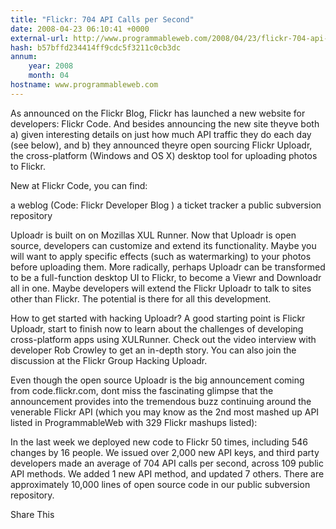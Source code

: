 ```yaml
---
title: "Flickr: 704 API Calls per Second"
date: 2008-04-23 06:10:41 +0000
external-url: http://www.programmableweb.com/2008/04/23/flickr-704-api-calls-per-second
hash: b57bffd234414ff9cdc5f3211c0cb3dc
annum:
    year: 2008
    month: 04
hostname: www.programmableweb.com
---
```


As announced on the Flickr Blog, Flickr has launched a new website for developers: Flickr Code. And besides announcing the new site theyve both a) given interesting details on just how much API traffic they do each day (see below), and b) they announced theyre open sourcing Flickr Uploadr, the cross-platform (Windows and OS X) desktop tool for uploading photos to Flickr. 

New at Flickr Code, you can find:


a weblog (Code: Flickr Developer Blog )
a ticket tracker
a public subversion repository

Uploadr is built on on Mozillas XUL Runner. Now that Uploadr is open source, developers can customize and extend its functionality. Maybe you will  want to apply specific effects  (such as watermarking) to your photos before uploading them. More radically, perhaps Uploadr can be transformed to be a full-function desktop UI to Flickr, to become a Viewr and Downloadr all in one. Maybe developers will extend the Flickr Uploadr to talk to sites other than Flickr. The potential is there for all this development.

How to get started with hacking Uploadr? A good starting point is Flickr Uploadr, start to finish now to learn about the challenges of developing cross-platform apps using XULRunner.  Check out the video interview with developer Rob Crowley to get an in-depth story. You can also join the discussion at the Flickr Group Hacking Uploadr.

Even though the open source Uploadr is the big announcement coming from code.flickr.com, dont miss the fascinating glimpse that the  announcement provides into the tremendous buzz  continuing around the venerable Flickr API (which you may know as the 2nd most mashed up API listed in ProgrammableWeb with 329 Flickr mashups listed):

In the last week we deployed new code to Flickr 50 times, including 546 changes by 16 people. We issued over 2,000 new API keys, and third party developers made an average of 704 API calls per second, across 109 public API methods.   We added 1 new API method, and updated 7 others.   There are approximately 10,000 lines of open source code in our public subversion repository.

Share This
